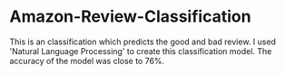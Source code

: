 # Amazon-Review-Classification
This is an classification which predicts the good and bad review. I used 'Natural Language Processing' to create this classification model. The accuracy of the model was close to 76%. 
